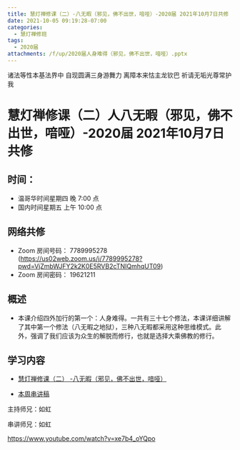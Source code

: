 ```yaml
---
title: 慧灯禅修课（二）-八无暇（邪见，佛不出世，喑哑）-2020届 2021年10月7日共修
date: 2021-10-05 09:19:28-07:00
categories:
  - 慧灯禅修班
tags:
  - 2020届
attachments: /f/up/2020届人身难得（邪见，佛不出世，喑哑）.pptx
---
```

诸法等性本基法界中 自现圆满三身游舞力 
离障本来怙主龙钦巴 祈请无垢光尊常护我

# 慧灯禅修课（二）人八无暇（邪见，佛不出世，喑哑）-2020届 2021年10月7日共修

## 时间：

* 温哥华时间星期四 晚 7:00 点
* 国内时间星期五 上午 10:00 点

## 网络共修

* Zoom 房间号码： 7789995278 (<https://us02web.zoom.us/j/7789995278?pwd=VjZmbWJFY2k2K0E5RVB2cTNIQmhqUT09>)
* Zoom 房间密码： 19621211


## 概述
*  本课介绍四外加行的第一个：人身难得。一共有三十七个修法，本课详细讲解了其中第一个修法（八无暇之地狱），三种八无暇都采用这种思维模式。此外，强调了我们应该为众生的解脱而修行，也就是选择大乘佛教的修行。

## 学习内容

* [慧灯禅修课（二） -八无暇（邪见，佛不出世，喑哑）](https://www.huidengzhiguang.com/index.php/huideng-jiangtang/2016-07-21-09-15-04/2017-01-20-04-20-16/618-l15010)

* [本周串讲稿](https://s3.ap-northeast-1.wasabisys.com/hdcx/hdv/f/up/2020届人身难得（邪见，佛不出世，喑哑）.pptx)

主持师兄：如虹

串讲师兄：如虹

<https://www.youtube.com/watch?v=xe7b4_oYQpo>